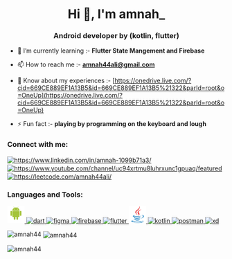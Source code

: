 <h1 align="center">Hi 👋, I'm amnah_</h1>
<h3 align="center">Android developer by (kotlin, flutter)</h3>

- 🌱 I’m currently learning :- **Flutter State Mangement and Firebase**

- 📫 How to reach me :- **amnah44ali@gmail.com**

- 📄 Know about my experiences :- [https://onedrive.live.com/?cid=669CE889EF1A13B5&id=669CE889EF1A13B5%21322&parId=root&o=OneUp](https://onedrive.live.com/?cid=669CE889EF1A13B5&id=669CE889EF1A13B5%21322&parId=root&o=OneUp)

- ⚡ Fun fact :- **playing by programming on the keyboard and lough**

<h3 align="left">Connect with me:</h3>
<p align="left">
<a href="https://linkedin.com/in/https://www.linkedin.com/in/amnah-1099b71a3/" target="blank"><img align="center" src="https://raw.githubusercontent.com/rahuldkjain/github-profile-readme-generator/master/src/images/icons/Social/linked-in-alt.svg" alt="https://www.linkedin.com/in/amnah-1099b71a3/" height="30" width="40" /></a>
<a href="https://www.youtube.com/c/https://www.youtube.com/channel/uc94xrtmu8luhrxunc1gpuaq/featured" target="blank"><img align="center" src="https://raw.githubusercontent.com/rahuldkjain/github-profile-readme-generator/master/src/images/icons/Social/youtube.svg" alt="https://www.youtube.com/channel/uc94xrtmu8luhrxunc1gpuaq/featured" height="30" width="40" /></a>
<a href="https://www.leetcode.com/https://leetcode.com/amnah44ali/" target="blank"><img align="center" src="https://raw.githubusercontent.com/rahuldkjain/github-profile-readme-generator/master/src/images/icons/Social/leet-code.svg" alt="https://leetcode.com/amnah44ali/" height="30" width="40" /></a>
</p>

<h3 align="left">Languages and Tools:</h3>
<p align="left"> <a href="https://developer.android.com" target="_blank" rel="noreferrer"> <img src="https://raw.githubusercontent.com/devicons/devicon/master/icons/android/android-original-wordmark.svg" alt="android" width="40" height="40"/> </a> <a href="https://dart.dev" target="_blank" rel="noreferrer"> <img src="https://www.vectorlogo.zone/logos/dartlang/dartlang-icon.svg" alt="dart" width="40" height="40"/> </a> <a href="https://www.figma.com/" target="_blank" rel="noreferrer"> <img src="https://www.vectorlogo.zone/logos/figma/figma-icon.svg" alt="figma" width="40" height="40"/> </a> <a href="https://firebase.google.com/" target="_blank" rel="noreferrer"> <img src="https://www.vectorlogo.zone/logos/firebase/firebase-icon.svg" alt="firebase" width="40" height="40"/> </a> <a href="https://flutter.dev" target="_blank" rel="noreferrer"> <img src="https://www.vectorlogo.zone/logos/flutterio/flutterio-icon.svg" alt="flutter" width="40" height="40"/> </a> <a href="https://www.java.com" target="_blank" rel="noreferrer"> <img src="https://raw.githubusercontent.com/devicons/devicon/master/icons/java/java-original.svg" alt="java" width="40" height="40"/> </a> <a href="https://kotlinlang.org" target="_blank" rel="noreferrer"> <img src="https://www.vectorlogo.zone/logos/kotlinlang/kotlinlang-icon.svg" alt="kotlin" width="40" height="40"/> </a> <a href="https://postman.com" target="_blank" rel="noreferrer"> <img src="https://www.vectorlogo.zone/logos/getpostman/getpostman-icon.svg" alt="postman" width="40" height="40"/> </a> <a href="https://www.adobe.com/products/xd.html" target="_blank" rel="noreferrer"> <img src="https://cdn.worldvectorlogo.com/logos/adobe-xd.svg" alt="xd" width="40" height="40"/> </a> </p>

<p><img align="left" src="https://github-readme-stats.vercel.app/api/top-langs?username=amnah44&show_icons=true&locale=en&layout=compact" alt="amnah44" /></p>

<p>&nbsp;<img align="center" src="https://github-readme-stats.vercel.app/api?username=amnah44&show_icons=true&locale=en" alt="amnah44" /></p>

<p><img align="center" src="https://github-readme-streak-stats.herokuapp.com/?user=amnah44&" alt="amnah44" /></p>

